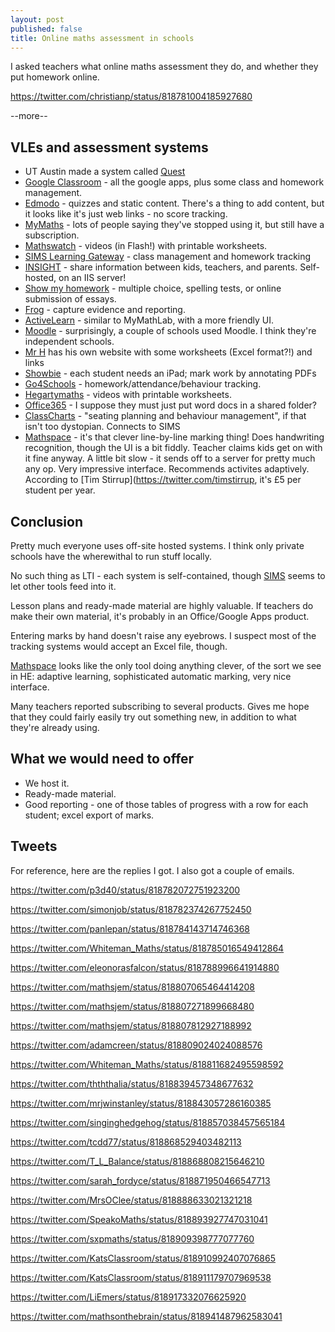 ```yaml
---
layout: post
published: false
title: Online maths assessment in schools
---
```

I asked teachers what online maths assessment they do, and whether they put homework online.

https://twitter.com/christianp/status/818781004185927680

--more--

## VLEs and assessment systems

* UT Austin made a system called [Quest](https://quest.cns.utexas.edu/)
* [Google Classroom](https://www.google.com/edu/products/productivity-tools/classroom) - all the google apps, plus some class and homework management.
* [Edmodo](https://www.edmodo.com/) - quizzes and static content. There's a thing to add content, but it looks like it's just web links - no score tracking.
* [MyMaths](https://www.mymaths.co.uk/) - lots of people saying they've stopped using it, but still have a subscription.
* [Mathswatch](http://mathswatch.co.uk/) - videos (in Flash!) with printable worksheets.
* [SIMS Learning Gateway](http://www.capita-sims.co.uk/products/sims-learning-gateway) - class management and homework tracking
* [INSIGHT](http://www.tascsoftware.co.uk/software-titles/insight-parental-engagement/) - share information between kids, teachers, and parents. Self-hosted, on an IIS server! 
* [Show my homework](https://www.showmyhomework.co.uk/) - multiple choice, spelling tests, or online submission of essays.
* [Frog](https://www.frogeducation.com/) - capture evidence and reporting.
* [ActiveLearn](https://www.pearsonactivelearn.com/) - similar to MyMathLab, with a more friendly UI.
* [Moodle](https://moodle.org/) - surprisingly, a couple of schools used Moodle. I think they're independent schools.
* [Mr H](http://singinghedgehog.co.uk/mindex.htm) has his own website with some worksheets (Excel format?!) and links
* [Showbie](https://www.showbie.com/) - each student needs an iPad; mark work by annotating PDFs
* [Go4Schools](https://www.go4schools.com/) - homework/attendance/behaviour tracking.
* [Hegartymaths](https://www.go4schools.com/) - videos with printable worksheets.
* [Office365](https://products.office.com/en-gb/academic/compare-office-365-education-plans) - I suppose they must just put word docs in a shared folder?
* [ClassCharts](https://www.classcharts.com/) - "seating planning and behaviour management", if that isn't too dystopian. Connects to SIMS
* [Mathspace](https://mathspace.co/) - it's that clever line-by-line marking thing! Does handwriting recognition, though the UI is a bit fiddly. Teacher claims kids get on with it fine anyway. A little bit slow - it sends off to a server for pretty much any op. Very impressive interface. Recommends activites adaptively. According to [Tim Stirrup](https://twitter.com/timstirrup, it's £5 per student per year.

## Conclusion

Pretty much everyone uses off-site hosted systems. I think only private schools have the wherewithal to run stuff locally.

No such thing as LTI - each system is self-contained, though [SIMS](http://www.capita-sims.co.uk/products/sims-learning-gateway) seems to let other tools feed into it.

Lesson plans and ready-made material are highly valuable. If teachers do make their own material, it's probably in an Office/Google Apps product.

Entering marks by hand doesn't raise any eyebrows. I suspect most of the tracking systems would accept an Excel file, though.

[Mathspace](https://mathspace.co/) looks like the only tool doing anything clever, of the sort we see in HE: adaptive learning, sophisticated automatic marking, very nice interface.

Many teachers reported subscribing to several products. Gives me hope that they could fairly easily try out something new, in addition to what they're already using.

## What we would need to offer

* We host it.
* Ready-made material.
* Good reporting - one of those tables of progress with a row for each student; excel export of marks.

## Tweets

For reference, here are the replies I got. I also got a couple of emails.

https://twitter.com/p3d40/status/818782072751923200

https://twitter.com/simonjob/status/818782374267752450

https://twitter.com/panlepan/status/818784143714746368

https://twitter.com/Whiteman_Maths/status/818785016549412864

https://twitter.com/eleonorasfalcon/status/818788996641914880

https://twitter.com/mathsjem/status/818807065464414208

https://twitter.com/mathsjem/status/818807271899668480

https://twitter.com/mathsjem/status/818807812927188992

https://twitter.com/adamcreen/status/818809024024088576

https://twitter.com/Whiteman_Maths/status/818811682495598592

https://twitter.com/thththalia/status/818839457348677632

https://twitter.com/mrjwinstanley/status/818843057286160385

https://twitter.com/singinghedgehog/status/818857038457565184

https://twitter.com/tcdd77/status/818868529403482113

https://twitter.com/T_L_Balance/status/818868808215646210

https://twitter.com/sarah_fordyce/status/818871950466547713

https://twitter.com/MrsOClee/status/818888633021321218

https://twitter.com/SpeakoMaths/status/818893927747031041

https://twitter.com/sxpmaths/status/818909398777077760

https://twitter.com/KatsClassroom/status/818910992407076865

https://twitter.com/KatsClassroom/status/818911179707969538

https://twitter.com/LiEmers/status/818917332076625920

https://twitter.com/mathsonthebrain/status/818941487962583041
